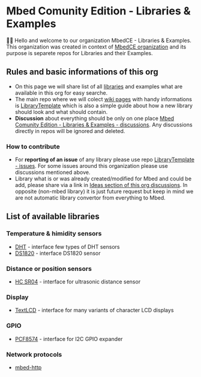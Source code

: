 # Mbed Comunity Edition - Libraries & Examples
🙋‍♀️ Hello and welcome to our organization MbedCE - Libraries & Examples. This organization was created in context of [MbedCE organization](https://github.com/mbed-ce) and its purpose is separete repos for Libraries and their Examples.

## Rules and basic informations of this org
* On this page we will share list of all [libraries](https://github.com/mbed-ce-libraries-examples#list-of-available-libraries) and examples what are available in this org for easy searche.
* The main repo where we will colect [wiki pages](https://github.com/mbed-ce-libraries-examples/LibraryTemplate/wiki) with handy informations is [LibraryTemplate](https://github.com/mbed-ce-libraries-examples/LibraryTemplate) which is also a simple guide about how a new library should look and what should contain.
*  **Discussion** about everything should be only on one place [Mbed Comunity Edition - Libraries & Examples - discussions](https://github.com/orgs/mbed-ce-libraries-examples/discussions). Any discussions directly in repos will be ignored and deleted.

### How to contribute
* For **reporting of an issue** of any library please use repo [LibraryTemplate - issues](https://github.com/mbed-ce-libraries-examples/LibraryTemplate/issues). For some issues around this organization please use discussions mentioned above.
* Library what is or was already created/modified for Mbed and could be add, please share via a link in [Ideas section of this org discussions](https://github.com/orgs/mbed-ce-libraries-examples/discussions/categories/ideas). In opposite (non-mbed library) it is just future request but keep in mind we are not automatic library convertor from everything to Mbed.

## List of available libraries
### Temperature & himidity sensors
* [DHT](https://github.com/mbed-ce-libraries-examples/DHT) - interface few types of DHT sensors
* [DS1820](https://github.com/mbed-ce-libraries-examples/DS1820) - interface DS1820 sensor

### Distance or position sensors
 * [HC SR04](https://github.com/mbed-ce-libraries-examples/HC_SR04)  - interface for ultrasonic distance sensor

### Display
* [TextLCD](https://github.com/mbed-ce-libraries-examples/TextLCD) - interface for many variants of character LCD displays

### GPIO
* [PCF8574](https://github.com/mbed-ce-libraries-examples/PCF8574IO) - interface for I2C GPIO expander

### Network protocols
* [mbed-http](https://github.com/mbed-ce-libraries-examples/mbed-http)

<!--

**Here are some ideas to get you started:**

🙋‍♀️ A short introduction - what is your organization all about?
🌈 Contribution guidelines - how can the community get involved?
👩‍💻 Useful resources - where can the community find your docs? Is there anything else the community should know?
🍿 Fun facts - what does your team eat for breakfast?
🧙 Remember, you can do mighty things with the power of [Markdown](https://docs.github.com/github/writing-on-github/getting-started-with-writing-and-formatting-on-github/basic-writing-and-formatting-syntax)
-->
